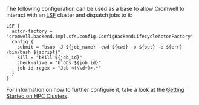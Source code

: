 The following configuration can be used as a base to allow Cromwell to interact with an [LSF](https://en.wikipedia.org/wiki/Platform_LSF) cluster and dispatch jobs to it:

```hocon
LSF {
  actor-factory = "cromwell.backend.impl.sfs.config.ConfigBackendLifecycleActorFactory"
  config {
    submit = "bsub -J ${job_name} -cwd ${cwd} -o ${out} -e ${err} /bin/bash ${script}"
    kill = "bkill ${job_id}"
    check-alive = "bjobs ${job_id}"
    job-id-regex = "Job <(\\d+)>.*"
  }
}
```

For information on how to further configure it, take a look at the [Getting Started on HPC Clusters](../tutorials/HPCIntro).
